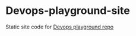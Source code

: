 # Devops-playground-site
Static site code for [Devops playground repo](https://github.com/Vdraksic/Devops-Playground)
